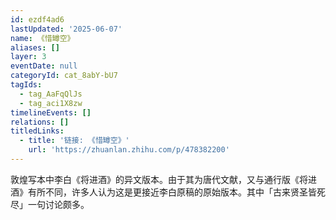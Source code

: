 ```yaml
---
id: ezdf4ad6
lastUpdated: '2025-06-07'
name: 《惜罇空》
aliases: []
layer: 3
eventDate: null
categoryId: cat_8abY-bU7
tagIds:
  - tag_AaFqQlJs
  - tag_aci1X8zw
timelineEvents: []
relations: []
titledLinks:
  - title: '链接: 《惜罇空》'
    url: 'https://zhuanlan.zhihu.com/p/478382200'
---
```

敦煌写本中李白《将进酒》的异文版本。由于其为唐代文献，又与通行版《将进酒》有所不同，许多人认为这是更接近李白原稿的原始版本。其中「古来贤圣皆死尽」一句讨论颇多。
